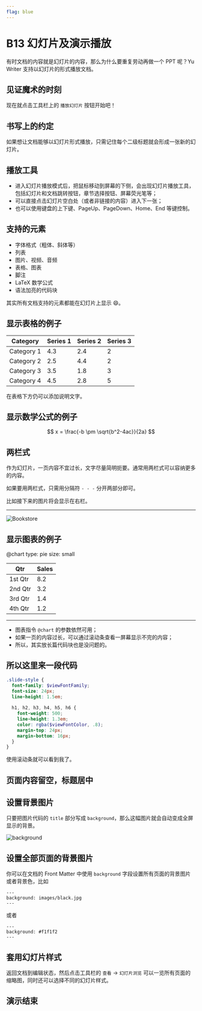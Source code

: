 ```yaml
---
flag: blue
---
```

# B13 幻灯片及演示播放

有时文档的内容就是幻灯片的内容，那么为什么要重复劳动再做一个 PPT 呢？Yu Writer 支持以幻灯片的形式播放文档。

## 见证魔术的时刻

现在就点击工具栏上的 `播放幻灯片` 按钮开始吧！

## 书写上的约定

如果想让文档能够以幻灯片形式播放，只需记住每个二级标题就会形成一张新的幻灯片。

## 播放工具

* 进入幻灯片播放模式后，把鼠标移动到屏幕的下侧，会出现幻灯片播放工具，包括幻灯片和文档跳转按钮，章节选择按钮、屏幕荧光笔等；
* 可以直接点击幻灯片空白处（或者非链接的内容）进入下一张；
* 也可以使用键盘的上下键、PageUp、PageDown、Home、End 等键控制。

## 支持的元素

* 字体格式（粗体、斜体等）
* 列表
* 图片、视频、音频
* 表格、图表
* 脚注
* LaTeX 数学公式
* 语法加亮的代码块

其实所有文档支持的元素都能在幻灯片上显示 😄。

## 显示表格的例子

| Category   | Series 1 | Series 2 | Series 3 |
| ---------  | -------- | -------- | -------- |
| Category 1 |      4.3 |      2.4 |        2 |
| Category 2 |      2.5 |      4.4 |        2 |
| Category 3 |      3.5 |      1.8 |        3 |
| Category 4 |      4.5 |      2.8 |        5 |

在表格下方仍可以添加说明文字。

## 显示数学公式的例子

$$
x = \frac{-b \pm \sqrt{b^2-4ac}}{2a}
$$

## 两栏式

作为幻灯片，一页内容不宜过长，文字尽量简明扼要。通常用两栏式可以容纳更多的内容。

如果要用两栏式，只需用分隔符 `- - -` 分开两部分即可。

比如接下来的图片将会显示在右栏。

- - -

![Bookstore](images/bookstore.jpg)

## 显示图表的例子

@chart
type: pie
size: small

| Qtr     | Sales |
| ------- | ----- |
| 1st Qtr |   8.2 |
| 2nd Qtr |   3.2 |
| 3rd Qtr |   1.4 |
| 4th Qtr |   1.2 |

- - -

* 图表指令 `@chart` 的参数依然可用；
* 如果一页的内容过长，可以通过滚动条查看一屏幕显示不完的内容；
* 所以，其实放长篇代码块也是没问题的。

## 所以这里来一段代码

```scss
.slide-style {
  font-family: $viewFontFamily;
  font-size: 24px;
  line-height: 1.5em;
  
  h1, h2, h3, h4, h5, h6 {
    font-weight: 500;
    line-height: 1.3em;
    color: rgba($viewFontColor, .8);
    margin-top: 24px;
    margin-bottom: 16px;
  }
}
```

使用滚动条就可以看到我了。

## 页面内容留空，标题居中

## 设置背景图片

只要把图片代码的 `title` 部分写成 `background`，那么这幅图片就会自动变成全屏显示的背景。

![background](images/desktop.jpg)

## 设置全部页面的背景图片

你可以在文档的 Front Matter 中使用 `background` 字段设置所有页面的背景图片或者背景色，比如

    ---
    background: images/black.jpg
    ---

或者

    ---
    background: #f1f1f2
    ---

## 套用幻灯片样式

返回文档到编辑状态，然后点击工具栏的 `查看` -> `幻灯片浏览` 可以一览所有页面的缩略图，同时还可以选择不同的幻灯片样式。

## 演示结束